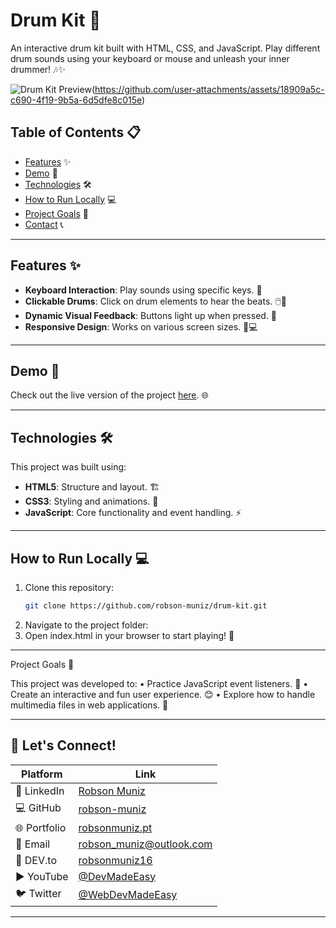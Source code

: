 # Drum Kit 🥁

An interactive drum kit built with HTML, CSS, and JavaScript. Play different drum sounds using your keyboard or mouse and unleash your inner drummer! 🎶✨

![Drum Kit Preview]()(https://github.com/user-attachments/assets/18909a5c-c690-4f19-9b5a-6d5dfe8c015e)


## Table of Contents 📋

- [Features](#features) ✨
- [Demo](#demo) 🚀
- [Technologies](#technologies) 🛠️
- [How to Run Locally](#how-to-run-locally) 💻
- [Project Goals](#project-goals) 🎯
- [Contact](#contact) 📞

---

## Features ✨

- **Keyboard Interaction**: Play sounds using specific keys. 🎹
- **Clickable Drums**: Click on drum elements to hear the beats. 🖱️🥁
- **Dynamic Visual Feedback**: Buttons light up when pressed. 🌟
- **Responsive Design**: Works on various screen sizes. 📱💻

---

## Demo 🚀

Check out the live version of the project [here](https://nimble-rugelach-ebe329.netlify.app). 🌐

---

## Technologies 🛠️

This project was built using:

- **HTML5**: Structure and layout. 🏗️
- **CSS3**: Styling and animations. 🎨
- **JavaScript**: Core functionality and event handling. ⚡

---

## How to Run Locally 💻

1. Clone this repository:
   ```bash
   git clone https://github.com/robson-muniz/drum-kit.git
2.	Navigate to the project folder:
3.  Open index.html in your browser to start playing! 🥁

---
Project Goals 🎯

This project was developed to:
	•	Practice JavaScript event listeners. 🔔
	•	Create an interactive and fun user experience. 😊
	•	Explore how to handle multimedia files in web applications. 🎵

 ---

 ## 🤝 Let's Connect!

| Platform | Link |
|----------|------|
| 💼 LinkedIn | [Robson Muniz](https://www.linkedin.com/in/robson-muniz/) |
| 💻 GitHub | [robson-muniz](https://github.com/robson-muniz/) |
| 🌐 Portfolio | [robsonmuniz.pt](https://www.robsonmuniz.pt) |
| 📧 Email | [robson_muniz@outlook.com](mailto:robson_muniz@outlook.com) |
| 📝 DEV.to | [robsonmuniz16](https://dev.to/robsonmuniz16) |
| ▶️ YouTube | [@DevMadeEasy](https://www.youtube.com/@DevMadeEasy) |
| 🐦 Twitter | [@WebDevMadeEasy](https://x.com/WebDevMadeEasy) |

---

 

   
